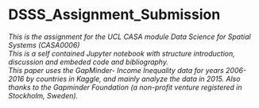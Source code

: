 # DSSS_Assignment_Submission
_This is the assignment for the UCL CASA module Data Science for Spatial Systems (CASA0006) <br>This is a self contained Jupyter notebook with structure introduction, discussion and embeded code and bibliography.
<br>This paper uses the GapMinder- Income Inequality data for years 2006-2016 by countries in Kaggle, and mainly analyze the data in 2015.
Also thanks to the Gapminder Foundation (a non-profit venture registered in Stockholm, Sweden)._
